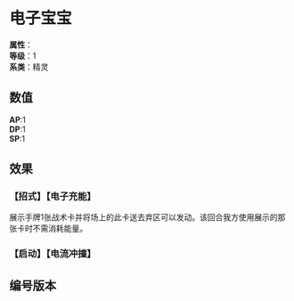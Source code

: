 <script setup>
let list = [
    { number: "SP01-010", url: "/packs/SP01" }
]
</script>

# 电子宝宝

**属性**：<CardAttribute text="电"><br>
**等级**：1<br>
**系类**：精灵

## 数值

**AP**:1<br>
**DP**:1<br>
**SP**:1

## 效果

### 【招式】【电子充能】

展示手牌1张战术卡并将场上的此卡送去弃区可以发动。该回合我方使用展示的那张卡时不需消耗能量。

### 【启动】【电流冲撞】

## 编号版本

<CardNumberBox :list="list"/>